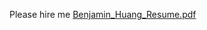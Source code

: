 Please hire me
[Benjamin_Huang_Resume.pdf](https://github.com/bejhuang1/bejhuang1.github.io/blob/50bde0c9a198a69349654526e61f6d7766396053/Benjamin_Huang_Resume.pdf)
